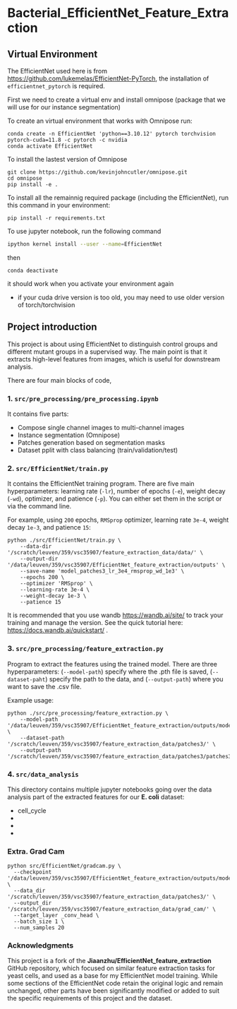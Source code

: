 # Bacterial_EfficientNet_Feature_Extraction

## Virtual Environment

The EfficientNet used here is from https://github.com/lukemelas/EfficientNet-PyTorch, the installation of `efficientnet_pytorch` is required.

First we need to create a virtual env and install omnipose (package that we will use for our instance segmentation)

To create an virtual environment that works with Omnipose run:
```
conda create -n EfficientNet 'python==3.10.12' pytorch torchvision pytorch-cuda=11.8 -c pytorch -c nvidia
conda activate EfficientNet 
```

To install the lastest version of Omnipose

```
git clone https://github.com/kevinjohncutler/omnipose.git
cd omnipose
pip install -e .
```

To install all the remainnig required package (including the EfficientNet), run this command in your environment:

```
pip install -r requirements.txt
```

To use jupyter notebook, run the following command

```bash
ipython kernel install --user --name=EfficientNet
```

then 

```
conda deactivate
```

it should work when you activate your environment again

* if your cuda drive version is too old, you may need to use older version of torch/torchvision

## Project introduction

This project is about using EfficientNet to distinguish control groups and different mutant groups in a supervised way. The main point is that it extracts high-level features from images, which is useful for downstream analysis. 

There are four main blocks of code, 

### 1. `src/pre_processing/pre_processing.ipynb` 
It contains five parts: 
* Compose single channel images to multi-channel images
* Instance segmentation (Omnipose) 
* Patches generation based on segmentation masks
* Dataset pplit with class balancing (train/validation/test)

### 2. `src/EfficientNet/train.py`
It contains the EfficientNet training program. 
There are five main hyperparameters: learning rate (`-lr`), number of epochs (`-e`), weight decay (`-wd`), optimizer, and patience (`-p`). You can either set them in the script or via the command line. 

For example, using `200` epochs, `RMSprop` optimizer, learning rate `3e-4`, weight decay `1e-3`, and patience `15`:
```
python ./src/EfficientNet/train.py \
    --data-dir '/scratch/leuven/359/vsc35907/feature_extraction_data/data/' \
    --output-dir '/data/leuven/359/vsc35907/EfficientNet_feature_extraction/outputs' \
    --save-name 'model_patches3_lr_3e4_rmsprop_wd_1e3' \
    --epochs 200 \
    --optimizer 'RMSprop' \
    --learning-rate 3e-4 \
    --weight-decay 1e-3 \
    --patience 15
```

It is recommended that you use wandb https://wandb.ai/site/ to track your training and manage the version. See the quick tutorial here: https://docs.wandb.ai/quickstart/ .

### 3. `src/pre_processing/feature_extraction.py`
Program to extract the features using the trained model.
There are three hyperparameters: (`--model-path`) specify where the .pth file is saved, (`--dataset-paht`) specify the path to the data, and (`--output-path`) where you want to save the .csv file.


Example usage:
```
python ./src/pre_processing/feature_extraction.py \
    --model-path  '/data/leuven/359/vsc35907/EfficientNet_feature_extraction/outputs/model_patches3_lr_3e4_rmsprop_wd_1e3.pth' \
    --dataset-path '/scratch/leuven/359/vsc35907/feature_extraction_data/patches3/' \
    --output-path '/scratch/leuven/359/vsc35907/feature_extraction_data/patches3/patches3_rmsprop_features.csv'
```

### 4. `src/data_analysis`

This directory contains multiple jupyter notebooks going over the data analysis part of the extracted features for our **E. coli** dataset:
- cell_cycle 
- 
- 
- 

### Extra. Grad Cam

```
python src/EfficientNet/gradcam.py \
  --checkpoint '/data/leuven/359/vsc35907/EfficientNet_feature_extraction/outputs/model_patches3_lr_3e4_rmsprop_wd_1e3.pth' \
  --data_dir '/scratch/leuven/359/vsc35907/feature_extraction_data/patches3/' \
  --output_dir '/scratch/leuven/359/vsc35907/feature_extraction_data/grad_cam/' \
  --target_layer _conv_head \
  --batch_size 1 \
  --num_samples 20
```
### Acknowledgments

This project is a fork of the __Jiaanzhu/EfficientNet_feature_extraction__ GitHub repository, which focused on similar feature extraction tasks for yeast cells, and used as a base for my EfficientNet model training. While some sections of the EfficientNet code retain the original logic and remain unchanged, other parts have been significantly modified or added to suit the specific requirements of this project and the dataset.

